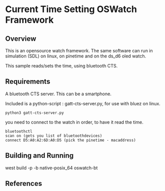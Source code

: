 # Current Time Setting  OSWatch Framework

## Overview

This is an opensource watch framework.
The same software can run in simulation (SDL) on linux, on pinetime and on the ds_d6 oled watch.

This sample reads/sets the time, using bluetooth CTS.

## Requirements

A bluetooth CTS server.
This can be a smartphone.

Included is a python-script : gatt-cts-server.py, for use with bluez on linux.

```
python3 gatt-cts-server.py
```

you need to connect to the watch in order, to have it read the time.

```
bluetoothctl
scan on (gets you list of bluetoothdevices)
connect D5:A0:A2:6D:A0:D5 (pick the pinetime - macaddress)
```

## Building and Running

west build -p -b  native-posix_64 oswatch-bt

## References
